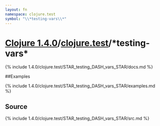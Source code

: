 ```yaml
---
layout: fn
namespace: clojure.test
symbol: "\\*testing-vars\\*"
---
```


# [Clojure 1.4.0](../../)/[clojure.test](../)/\*testing-vars\*

{% include 1.4.0/clojure.test/STAR_testing_DASH_vars_STAR/docs.md %}

##Examples

{% include 1.4.0/clojure.test/STAR_testing_DASH_vars_STAR/examples.md %}
## Source
{% include 1.4.0/clojure.test/STAR_testing_DASH_vars_STAR/src.md %}

